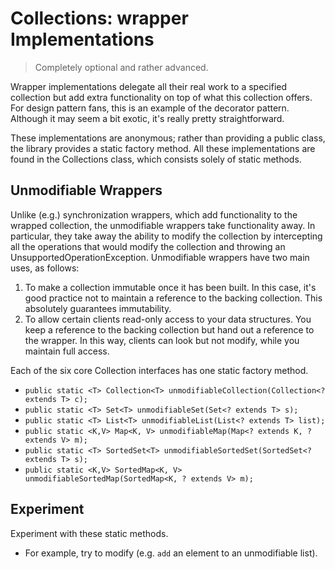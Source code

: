 # Collections: wrapper Implementations

> Completely optional and rather advanced.

Wrapper implementations delegate all their real work to a specified collection 
but add extra functionality on top of what this collection offers. 
For design pattern fans, this is an example of the decorator pattern. Although it may seem a bit exotic, 
it's really pretty straightforward.

These implementations are anonymous; rather than providing a public class, the library provides a static factory method. 
All these implementations are found in the Collections class, which consists solely of static methods.

## Unmodifiable Wrappers
Unlike (e.g.) synchronization wrappers, which add functionality to the wrapped collection, the unmodifiable wrappers take 
functionality away. In particular, they take away the ability to modify the collection by intercepting all the 
operations that would modify the collection and throwing an UnsupportedOperationException. Unmodifiable wrappers have 
two main uses, as follows:

1. To make a collection immutable once it has been built. In this case, it's good practice not to maintain a reference to 
the backing collection. This absolutely guarantees immutability.
2. To allow certain clients read-only access to your data structures. You keep a reference to the backing collection but 
hand out a reference to the wrapper. In this way, clients can look but not modify, while you maintain full access.

Each of the six core Collection interfaces has one static factory method.
- `public static <T> Collection<T> unmodifiableCollection(Collection<? extends T> c);`
- `public static <T> Set<T> unmodifiableSet(Set<? extends T> s);`
- `public static <T> List<T> unmodifiableList(List<? extends T> list);`
- `public static <K,V> Map<K, V> unmodifiableMap(Map<? extends K, ? extends V> m);`
- `public static <T> SortedSet<T> unmodifiableSortedSet(SortedSet<? extends T> s);`
- `public static <K,V> SortedMap<K, V> unmodifiableSortedMap(SortedMap<K, ? extends V> m);`

## Experiment

Experiment with these static methods.
- For example, try to modify (e.g. `add` an element to an unmodifiable list).
